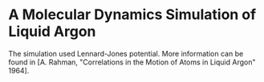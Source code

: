 # A Molecular Dynamics Simulation of Liquid Argon

The simulation used Lennard-Jones potential. More information can be found in [A. Rahman, "Correlations in the Motion of Atoms in Liquid Argon" 1964].
